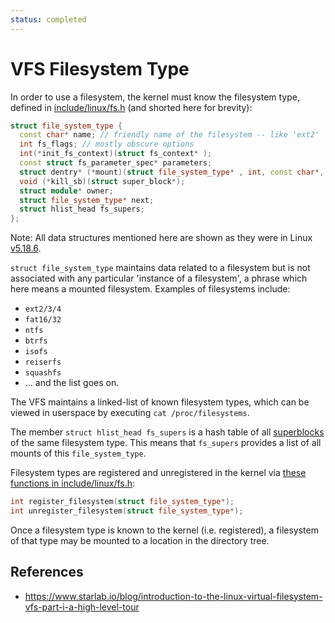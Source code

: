 ```yaml
---
status: completed
---
```


# VFS Filesystem Type

In order to use a filesystem, the kernel must know the filesystem type, defined in [include/linux/fs.h](https://elixir.bootlin.com/linux/v5.7-rc4/source/include/linux/fs.h#L2234) (and shorted here for brevity):

```cpp
struct file_system_type {
  const char* name; // friendly name of the filesystem -- like 'ext2'
  int fs_flags; // mostly obscure options   
  int(*init_fs_context)(struct fs_context* );
  const struct fs_parameter_spec* parameters;
  struct dentry* (*mount)(struct file_system_type* , int, const char*, void*);
  void (*kill_sb)(struct super_block*);
  struct module* owner;
  struct file_system_type* next;
  struct hlist_head fs_supers;
};
```

Note: All data structures mentioned here are shown as they were in Linux [v5.18.6](https://elixir.bootlin.com/linux/v5.18.6/source).

`struct file_system_type` maintains data related to a filesystem but is not associated with any particular 'instance of a filesystem', a phrase which here means a mounted filesystem. Examples of filesystems include:

- `ext2/3/4`
- `fat16/32`
- `ntfs`
- `btrfs`
- `isofs`
- `reiserfs`
- `squashfs`
- ... and the list goes on.

The VFS maintains a linked-list of known filesystem types, which can be viewed in userspace by executing `cat /proc/filesystems`.

The member `struct hlist_head fs_supers`  is a hash table of all [superblocks](/linux/vfs/superblock) of the same filesystem type. This means that `fs_supers` provides a list of all mounts of this `file_system_type`.

Filesystem types are registered and unregistered in the kernel via [these functions in include/linux/fs.h](https://elixir.bootlin.com/linux/v5.7-rc4/source/include/linux/fs.h#L2325):

```cpp
int register_filesystem(struct file_system_type*);
int unregister_filesystem(struct file_system_type*);
```

Once a filesystem type is known to the kernel (i.e. registered), a filesystem of that type may be mounted to a location in the directory tree.

## References

- https://www.starlab.io/blog/introduction-to-the-linux-virtual-filesystem-vfs-part-i-a-high-level-tour
